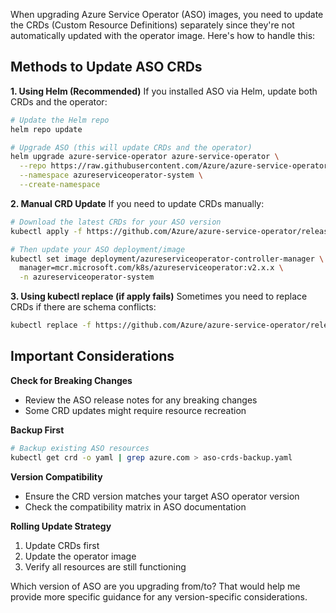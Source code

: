 When upgrading Azure Service Operator (ASO) images, you need to update the CRDs (Custom Resource Definitions) separately since they're not automatically updated with the operator image. Here's how to handle this:

## Methods to Update ASO CRDs

**1. Using Helm (Recommended)**
If you installed ASO via Helm, update both CRDs and the operator:

```bash
# Update the Helm repo
helm repo update

# Upgrade ASO (this will update CRDs and the operator)
helm upgrade azure-service-operator azure-service-operator \
  --repo https://raw.githubusercontent.com/Azure/azure-service-operator/main/v2/charts \
  --namespace azureserviceoperator-system \
  --create-namespace
```

**2. Manual CRD Update**
If you need to update CRDs manually:

```bash
# Download the latest CRDs for your ASO version
kubectl apply -f https://github.com/Azure/azure-service-operator/releases/download/v2.x.x/azureserviceoperator_v2.x.x_crd.yaml

# Then update your ASO deployment/image
kubectl set image deployment/azureserviceoperator-controller-manager \
  manager=mcr.microsoft.com/k8s/azureserviceoperator:v2.x.x \
  -n azureserviceoperator-system
```

**3. Using kubectl replace (if apply fails)**
Sometimes you need to replace CRDs if there are schema conflicts:

```bash
kubectl replace -f https://github.com/Azure/azure-service-operator/releases/download/v2.x.x/azureserviceoperator_v2.x.x_crd.yaml
```

## Important Considerations

**Check for Breaking Changes**
- Review the ASO release notes for any breaking changes
- Some CRD updates might require resource recreation

**Backup First**
```bash
# Backup existing ASO resources
kubectl get crd -o yaml | grep azure.com > aso-crds-backup.yaml
```

**Version Compatibility**
- Ensure the CRD version matches your target ASO operator version
- Check the compatibility matrix in ASO documentation

**Rolling Update Strategy**
1. Update CRDs first
2. Update the operator image
3. Verify all resources are still functioning

Which version of ASO are you upgrading from/to? That would help me provide more specific guidance for any version-specific considerations.